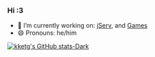 ### Hi :3


- 🔭 I’m currently working on: [jServ](https://github.com/Codealchemi/jServ), and [Games](https://codealchemi.com/games.html)
- 😄 Pronouns: he/him

[![kketg's GitHub stats-Dark](https://github-readme-stats.vercel.app/api?username=kketg&show_icons=true&include_all_commits=true&rank_icon=github&theme=dark#gh-dark-mode-only)](https://github.com/anuraghazra/github-readme-stats#gh-dark-mode-only)
